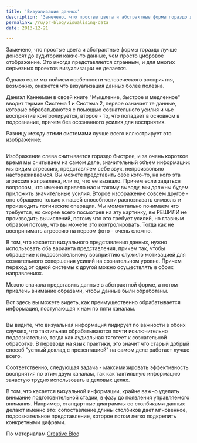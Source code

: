 ```yaml
---
title: 'Визуализация данных'
description: 'Замечено, что простые цвета и абстрактные формы гораздо лучше доносят до аудитории какие-то данные, чем просто цифровое отображение. Это иногда представляется странным, и для многих серьезных проектов визуализации не делается.'
permalink: /ru/pr-blog/visualising-data
date: 2013-12-21

---
```


Замечено, что простые цвета и абстрактные формы гораздо лучше доносят до аудитории какие-то данные, чем просто цифровое отображение. Это иногда представляется странным, и для многих серьезных проектов визуализации не делается.

Однако если мы поймем особенности человеческого восприятия, возможно, окажется что визуализация данных более полезна.

Даниэл Каннеман в своей книге "Мышление, быстрое и медленное" вводит термин Система 1 и Система 2, первое означает те данные, которые обрабатываются с помощью сознательного усилия и чье восприятие контролируется, второе - то, что попадает в основном в подсознание, причем без осознанного усилия для восприятия.

Разницу между этими системами лучше всего иллюстрирует это изображение:

<img src="http://media.creativebloq.futurecdn.net/sites/creativebloq.com/files/images/2013/Jenny/system1_system2.jpg" alt="">

Изображение слева считывается гораздо быстрее, и за очень короткое время мы считываем на самом деле, значительный объем информации: мы видим агрессию, представляем себе звук, непроизвольно настораживаемся. Вы можете представить себе кого-то, на кого эта агрессия направлена, или то, что ее вызвало. Причем если задаться вопросом, что именно привело нас к такому выводу, мы должны будем приложить значительные усилия. Второе изображение совсем другое - оно обращено только к нашей способности распознавать символы и производить логические операции. Мы моментально понимаем что требуется, но скорее всего посмотрев на эту картинку, вы РЕШИЛИ не производить вычислений, потому что это требует усилий, но главным образом потому, что вы можете это контролировать. Тогда как не воспринимать агрессию на первом фото  - очень сложно.

В том, что касается визуального представления данных, нужно использовать оба варианта представления, причем так, чтобы обращение к подсознательному восприятию служило мотивацией для сознательного совершения усилий на сознательном уровне. Причем переход от одной системы к другой можно осуществлять в обоих направлениях.

Можно сначала представить данные в абстрактной форме, а потом привлечь внимание образами, чтобы данные были обработаны.

Вот здесь вы можете видеть, как преимущественно обрабатывается информация, поступающая к нам по пяти каналам.

<img src="http://media.creativebloq.futurecdn.net/sites/creativebloq.com/files/images/2013/Jenny/sensory_bandwidths.jpg" alt="">

Вы видите, что визуальная информация лидирует по важности в обоих случаях, что  тактильная обрабатываются почти исключительно подсознательно, тогда как  аудиальная тяготеет к сознательной обработке. В переводе на язык практики, это значит что старый добрый способ  "устный доклад с презентацией" на самом деле работает лучше всего.

Соответственно, следующая задача - максимизировать эффективность восприятия по этим двум каналам, так как тактильную информацию зачастую трудно использовать в деловых целях.

В том, что касается визуальной информации, крайне важно уделить внимание  подготовительной стадии, в фазу до появления управляемого внимания. Например, стандартные диаграммы со столбиками данных делают именно это: сопоставление длины столбиков дает мгновенное, подсознательное представление, которое потом легко подкрепить конкретными цифрами.

По материалам <a href="http://www.creativebloq.com/how-design-better-data-visualisations-8134175">Creative Bloq</a>

